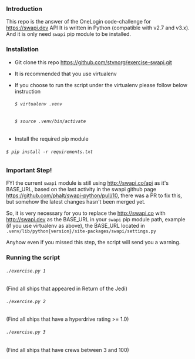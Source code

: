 ### Introduction
This repo is the answer of the OneLogin code-challenge for https://swapi.dev API
It is written in Python (compatible with v2.7 and v3.x). And it is only need `swapi` pip module to be installed.


### Installation
- Git clone this repo https://github.com/stvnorg/exercise-swapi.git
- It is recommended that you use virtualenv
- If you choose to run the script under the virtualenv please follow below instruction
  ###### `$ virtualenv .venv`
  ###### `$ source .venv/bin/activate`

- Install the required pip module 
###### `$ pip install -r requirements.txt`

### Important Step!
FYI the current `swapi` module is still using http://swapi.co/api as it's BASE_URL, based on the last activity in the swapi github page https://github.com/phalt/swapi-python/pull/10, there was a PR to fix this, but somehow the latest changes hasn't been merged yet.

So, it is very necessary for you to replace the http://swapi.co with http://swapi.dev as the BASE_URL in your `swapi` pip module path, example (if you use virtualenv as above), the BASE_URL located in `.venv/lib/python{version}/site-packages/swapi/settings.py`

Anyhow even if you missed this step, the script will send you a warning.

### Running the script
###### `./exercise.py 1` 
(Find all ships that appeared in Return of the Jedi)

###### `./exercise.py 2` 
(Find all ships that have a hyperdrive rating >= 1.0)

###### `./exercise.py 3` 
(Find all ships that have crews between 3 and 100)
